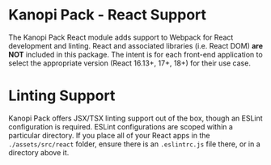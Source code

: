 Kanopi Pack - React Support
======

The Kanopi Pack React module adds support to Webpack for React development and linting. React and associated libraries (i.e. React DOM) **are NOT** included in this package. The intent is for each front-end application to select the appropriate version (React 16.13+, 17+, 18+) for their use case.

# Linting Support

Kanopi Pack offers JSX/TSX linting support out of the box, though an ESLint configuration is required. ESLint configurations are scoped within a particular directory. If you place all of your React apps in the `./assets/src/react` folder, ensure there is an `.eslintrc.js` file there, or in a directory above it. 
